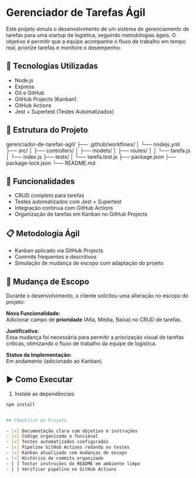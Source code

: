 # Gerenciador de Tarefas Ágil

Este projeto simula o desenvolvimento de um sistema de gerenciamento de tarefas para uma startup de logística, seguindo metodologias ágeis. O objetivo é permitir que a equipe acompanhe o fluxo de trabalho em tempo real, priorize tarefas e monitore o desempenho.

## 🚀 Tecnologias Utilizadas

- Node.js
- Express
- Git e GitHub
- GitHub Projects (Kanban)
- GitHub Actions
- Jest + Supertest (Testes Automatizados)

## 📂 Estrutura do Projeto

gerenciador-de-tarefas-agil/
├── .github/workflows/
│ └── nodejs.yml
├── src/
│ ├── controllers/
│ ├── models/
│ ├── routes/
│ │ └── tarefa.js
│ └── index.js
├── tests/
│ └── tarefa.test.js
├── package.json
├── package-lock.json
└── README.md


## 📌 Funcionalidades

- CRUD completo para tarefas
- Testes automatizados com Jest + Supertest
- Integração contínua com GitHub Actions
- Organização de tarefas em Kanban no GitHub Projects

## 📋 Metodologia Ágil

- Kanban aplicado via GitHub Projects
- Commits frequentes e descritivos
- Simulação de mudança de escopo com adaptação do projeto

## 🔄 Mudança de Escopo

Durante o desenvolvimento, o cliente solicitou uma alteração no escopo do projeto:

**Nova Funcionalidade:**  
Adicionar campo de **prioridade** (Alta, Média, Baixa) no CRUD de tarefas.

**Justificativa:**  
Essa mudança foi necessária para permitir a priorização visual de tarefas críticas, otimizando o fluxo de trabalho da equipe de logística.

**Status da Implementação:**  
Em andamento (adicionado ao Kanban).

## ▶️ Como Executar

1. Instale as dependências:

```bash
npm install


## Checklist do Projeto

- [x] Documentação clara com objetivo e instruções
- [x] Código organizado e funcional
- [x] Testes automatizados configurados
- [x] Pipeline GitHub Actions rodando os testes
- [x] Kanban atualizado com mudanças de escopo
- [x] Histórico de commits organizado
- [ ] Testar instruções do README em ambiente limpo
- [ ] Verificar pipeline no GitHub Actions

